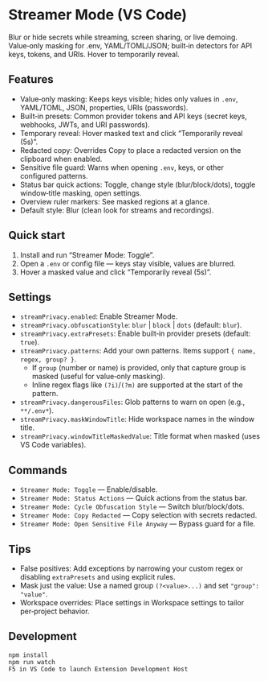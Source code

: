 # Streamer Mode (VS Code)

Blur or hide secrets while streaming, screen sharing, or live demoing. Value‑only masking for .env, YAML/TOML/JSON; built‑in detectors for API keys, tokens, and URIs. Hover to temporarily reveal.

## Features

- Value‑only masking: Keeps keys visible; hides only values in `.env`, YAML/TOML, JSON, properties, URIs (passwords).
- Built‑in presets: Common provider tokens and API keys (secret keys, webhooks, JWTs, and URI passwords).
- Temporary reveal: Hover masked text and click “Temporarily reveal (5s)”.
- Redacted copy: Overrides Copy to place a redacted version on the clipboard when enabled.
- Sensitive file guard: Warns when opening `.env`, keys, or other configured patterns.
- Status bar quick actions: Toggle, change style (blur/block/dots), toggle window‑title masking, open settings.
- Overview ruler markers: See masked regions at a glance.
- Default style: Blur (clean look for streams and recordings).

## Quick start

1) Install and run “Streamer Mode: Toggle”.  
2) Open a `.env` or config file — keys stay visible, values are blurred.  
3) Hover a masked value and click “Temporarily reveal (5s)”.

## Settings

- `streamPrivacy.enabled`: Enable Streamer Mode.
- `streamPrivacy.obfuscationStyle`: `blur` | `block` | `dots` (default: `blur`).
- `streamPrivacy.extraPresets`: Enable built‑in provider presets (default: `true`).
- `streamPrivacy.patterns`: Add your own patterns. Items support `{ name, regex, group? }`.
  - If `group` (number or name) is provided, only that capture group is masked (useful for value‑only masking).
  - Inline regex flags like `(?i)`/`(?m)` are supported at the start of the pattern.
- `streamPrivacy.dangerousFiles`: Glob patterns to warn on open (e.g., `**/.env*`).
- `streamPrivacy.maskWindowTitle`: Hide workspace names in the window title.
- `streamPrivacy.windowTitleMaskedValue`: Title format when masked (uses VS Code variables).

## Commands

- `Streamer Mode: Toggle` — Enable/disable.
- `Streamer Mode: Status Actions` — Quick actions from the status bar.
- `Streamer Mode: Cycle Obfuscation Style` — Switch blur/block/dots.
- `Streamer Mode: Copy Redacted` — Copy selection with secrets redacted.
- `Streamer Mode: Open Sensitive File Anyway` — Bypass guard for a file.

## Tips

- False positives: Add exceptions by narrowing your custom regex or disabling `extraPresets` and using explicit rules.
- Mask just the value: Use a named group `(?<value>...)` and set `"group": "value"`.
- Workspace overrides: Place settings in Workspace settings to tailor per‑project behavior.


## Development

```
npm install
npm run watch
F5 in VS Code to launch Extension Development Host
```

<!-- Screenshots can be added later once available -->

